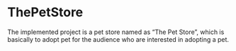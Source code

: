 # ThePetStore
The implemented project is a pet store named as “The Pet Store”, which is basically to adopt pet for the audience who are interested in adopting a pet.
